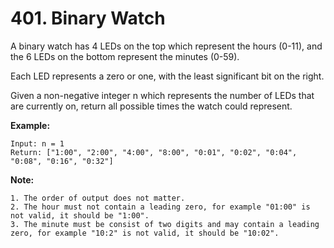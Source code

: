# 401. Binary Watch

A binary watch has 4 LEDs on the top which represent the hours (0-11), and the 6 LEDs on the bottom represent the minutes (0-59).

Each LED represents a zero or one, with the least significant bit on the right.

Given a non-negative integer n which represents the number of LEDs that are currently on, return all possible times the watch could represent.


**Example:**

    Input: n = 1
    Return: ["1:00", "2:00", "4:00", "8:00", "0:01", "0:02", "0:04", "0:08", "0:16", "0:32"]

**Note:**

    1. The order of output does not matter.
    2. The hour must not contain a leading zero, for example "01:00" is not valid, it should be "1:00".
    3. The minute must be consist of two digits and may contain a leading zero, for example "10:2" is not valid, it should be "10:02".